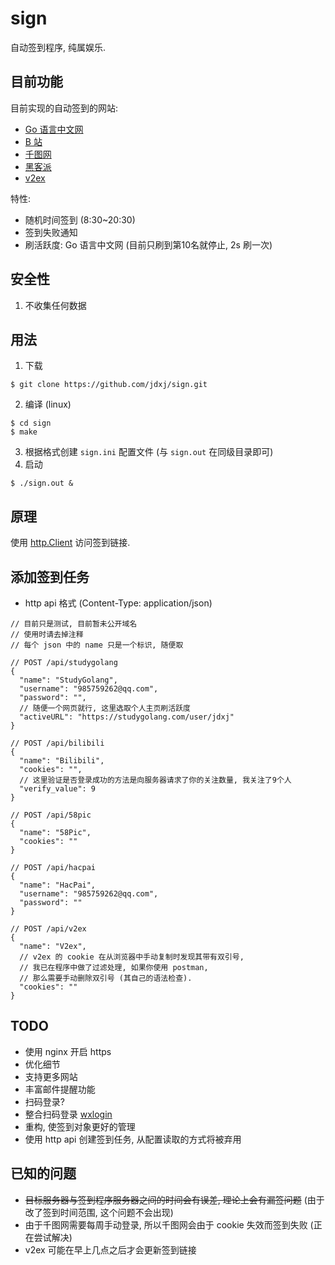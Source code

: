 # sign

自动签到程序, 纯属娱乐.

## 目前功能

目前实现的自动签到的网站:

- [Go 语言中文网](https://studygolang.com/)
- [B 站](https://www.bilibili.com/)
- [千图网](https://www.58pic.com/)
- [黑客派](https://hacpai.com/)
- [v2ex](https://v2ex.com/)

特性:

- 随机时间签到 (8:30~20:30)
- 签到失败通知
- 刷活跃度: Go 语言中文网 (目前只刷到第10名就停止, 2s 刷一次)

## 安全性

1. 不收集任何数据

## 用法

1. 下载

```
$ git clone https://github.com/jdxj/sign.git
```

2. 编译 (linux)

```
$ cd sign
$ make
```

3. 根据格式创建 `sign.ini` 配置文件 (与 `sign.out` 在同级目录即可)
4. 启动

```
$ ./sign.out &
```

## 原理

使用 [http.Client](https://golang.org/pkg/net/http/#Client) 访问签到链接.

## 添加签到任务

- http api 格式 (Content-Type: application/json)

```
// 目前只是测试, 目前暂未公开域名
// 使用时请去掉注释
// 每个 json 中的 name 只是一个标识, 随便取

// POST /api/studygolang
{
  "name": "StudyGolang",
  "username": "985759262@qq.com",
  "password": "",
  // 随便一个网页就行, 这里选取个人主页刷活跃度
  "activeURL": "https://studygolang.com/user/jdxj"
}

// POST /api/bilibili
{
  "name": "Bilibili",
  "cookies": "",
  // 这里验证是否登录成功的方法是向服务器请求了你的关注数量, 我关注了9个人
  "verify_value": 9
}

// POST /api/58pic
{
  "name": "58Pic",
  "cookies": ""
}

// POST /api/hacpai
{
  "name": "HacPai",
  "username": "985759262@qq.com",
  "password": ""
}

// POST /api/v2ex
{
  "name": "V2ex",
  // v2ex 的 cookie 在从浏览器中手动复制时发现其带有双引号,
  // 我已在程序中做了过滤处理, 如果你使用 postman,
  // 那么需要手动删除双引号 (其自己的语法检查).
  "cookies": ""
}
```

## TODO

- 使用 nginx 开启 https
- 优化细节
- 支持更多网站
- 丰富邮件提醒功能
- 扫码登录?
- 整合扫码登录 [wxlogin](https://github.com/jdxj/wxlogin)
- 重构, 使签到对象更好的管理
- 使用 http api 创建签到任务, 从配置读取的方式将被弃用

## 已知的问题

- ~~目标服务器与签到程序服务器之间的时间会有误差, 理论上会有漏签问题~~ (由于改了签到时间范围, 这个问题不会出现)
- 由于千图网需要每周手动登录, 所以千图网会由于 cookie 失效而签到失败 (正在尝试解决)
- v2ex 可能在早上几点之后才会更新签到链接
